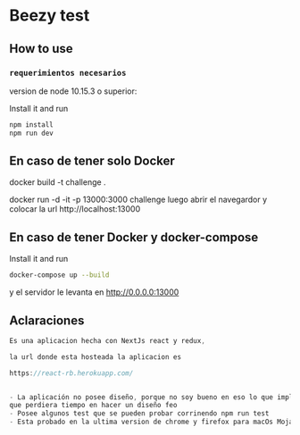 # Beezy test

## How to use

### `requerimientos necesarios`

version de node 10.15.3 o superior:

Install it and run
```bash
npm install
npm run dev
```
## En caso de tener solo Docker
docker build -t challenge . 

docker run -d -it -p 13000:3000 challenge
luego abrir el navegardor y colocar la url http://localhost:13000

## En caso de tener Docker y docker-compose

Install it and run
```bash
docker-compose up --build
```
y el servidor le levanta en http://0.0.0.0:13000

## Aclaraciones

```js
Es una aplicacion hecha con NextJs react y redux,

la url donde esta hosteada la aplicacion es

https://react-rb.herokuapp.com/


- La aplicación no posee diseño, porque no soy bueno en eso lo que implicaria 
que perdiera tiempo en hacer un diseño feo
- Posee algunos test que se pueden probar corrinendo npm run test
- Esta probado en la ultima version de chrome y firefox para macOs Mojave

```


